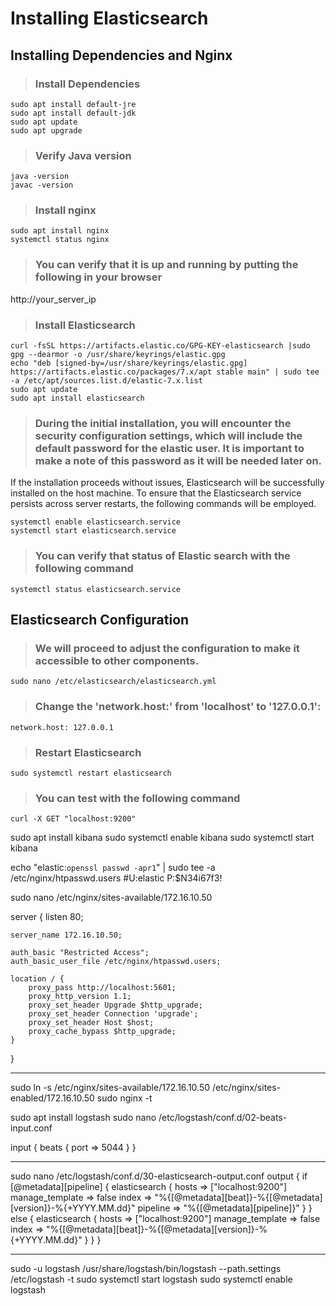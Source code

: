 # Installing Elasticsearch

## Installing Dependencies and Nginx
>### Install Dependencies
```
sudo apt install default-jre
sudo apt install default-jdk
sudo apt update
sudo apt upgrade
```
>### Verify Java version
```
java -version
javac -version
```
>### Install nginx
```
sudo apt install nginx
systemctl status nginx
```
>### You can verify that it is up and running by putting the following in your browser

http://your_server_ip

>### Install Elasticsearch
```
curl -fsSL https://artifacts.elastic.co/GPG-KEY-elasticsearch |sudo gpg --dearmor -o /usr/share/keyrings/elastic.gpg
echo "deb [signed-by=/usr/share/keyrings/elastic.gpg] https://artifacts.elastic.co/packages/7.x/apt stable main" | sudo tee -a /etc/apt/sources.list.d/elastic-7.x.list
sudo apt update
sudo apt install elasticsearch
```
>### During the initial installation, you will encounter the security configuration settings, which will include the default password for the elastic user. It is important to make a note of this password as it will be needed later on.

If the installation proceeds without issues, Elasticsearch will be successfully installed on the host machine.
To ensure that the Elasticsearch service persists across server restarts, the following commands will be employed.
```
systemctl enable elasticsearch.service
systemctl start elasticsearch.service
```
>### You can verify that status of Elastic search with the following command
```
systemctl status elasticsearch.service
```
## Elasticsearch Configuration

>### We will proceed to adjust the configuration to make it accessible to other components.
```
sudo nano /etc/elasticsearch/elasticsearch.yml
```
>### Change the 'network.host:' from 'localhost' to '127.0.0.1':
``
network.host: 127.0.0.1
``
>### Restart Elasticsearch
```
sudo systemctl restart elasticsearch
```
>### You can test with the following command
```
curl -X GET "localhost:9200"
```
sudo apt install kibana
sudo systemctl enable kibana
sudo systemctl start kibana

echo "elastic:`openssl passwd -apr1`" | sudo tee -a /etc/nginx/htpasswd.users
#U:elastic P:$N34i67f3!

sudo nano /etc/nginx/sites-available/172.16.10.50

server {
    listen 80;

    server_name 172.16.10.50;

    auth_basic "Restricted Access";
    auth_basic_user_file /etc/nginx/htpasswd.users;

    location / {
        proxy_pass http://localhost:5601;
        proxy_http_version 1.1;
        proxy_set_header Upgrade $http_upgrade;
        proxy_set_header Connection 'upgrade';
        proxy_set_header Host $host;
        proxy_cache_bypass $http_upgrade;
    }
}


**************

sudo ln -s /etc/nginx/sites-available/172.16.10.50 /etc/nginx/sites-enabled/172.16.10.50
sudo nginx -t


sudo apt install logstash
sudo nano /etc/logstash/conf.d/02-beats-input.conf

input {
  beats {
    port => 5044
  }
}

*************

sudo nano /etc/logstash/conf.d/30-elasticsearch-output.conf
output {
  if [@metadata][pipeline] {
	elasticsearch {
  	hosts => ["localhost:9200"]
  	manage_template => false
  	index => "%{[@metadata][beat]}-%{[@metadata][version]}-%{+YYYY.MM.dd}"
  	pipeline => "%{[@metadata][pipeline]}"
	}
  } else {
	elasticsearch {
  	hosts => ["localhost:9200"]
  	manage_template => false
  	index => "%{[@metadata][beat]}-%{[@metadata][version]}-%{+YYYY.MM.dd}"
	}
  }
}


*************

sudo -u logstash /usr/share/logstash/bin/logstash --path.settings /etc/logstash -t
sudo systemctl start logstash
sudo systemctl enable logstash

